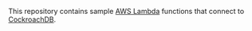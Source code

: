 This repository contains sample [AWS Lambda](https://aws.amazon.com/lambda/) functions that connect to [CockroachDB](https://www.cockroachlabs.com/).